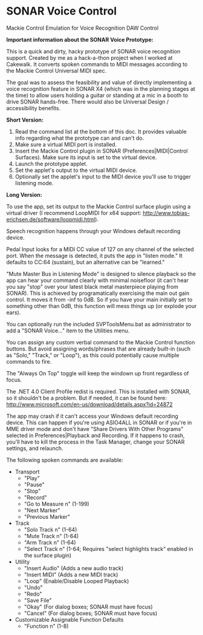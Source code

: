 # SONAR Voice Control
Mackie Control Emulation for Voice Recognition DAW Control

**Important information about the SONAR Voice Prototype:**

This is a quick and dirty, hacky prototype of SONAR voice recognition support. Created by me as a hack-a-thon project when I worked at Cakewalk. It converts spoken commands to MIDI messages according to the Mackie Control Universal MIDI spec.   

The goal was to assess the feasibility and value of directly implementing a voice recognition feature in SONAR X4 (which was in the planning stages at the time) to allow users holding a guitar or standing at a mic in a booth to drive SONAR hands-free. There would also be Universal Design / accessibility benefits. 

**Short Version:**
1) Read the command list at the bottom of this doc. It provides valuable info regarding what the prototype can and can't do.
2) Make sure a virtual MIDI port is installed.
3) Insert the Mackie Control plugin in SONAR (Preferences|MIDI|Control Surfaces). Make sure its input is set to the virtual device.
4) Launch the prototype applet.
5) Set the applet's output to the virtual MIDI device.
6) Optionally set the applet's input to the MIDI device you'll use to trigger listening mode.

**Long Version:**   

To use the app, set its output to the Mackie Control surface plugin using a virtual driver (I recommend LoopMIDI for x64 support: http://www.tobias-erichsen.de/software/loopmidi.html).   

Speech recognition happens through your Windows default recording device.   

Pedal Input looks for a MIDI CC value of 127 on any channel of the selected port. When the message is detected, it puts the app in "listen mode." It defaults to CC:64 (sustain), but an alternative can be "learned."   

"Mute Master Bus in Listening Mode" is designed to silence playback so the app can hear your command clearly with minimal noisefloor (it can't hear you say "stop" over your latest black metal masterpiece playing from SONAR).  This is achieved by programatically exercising the main out gain control. It moves it from -inf to 0dB. So if you have your main initially set to something other than 0dB, this function will mess things up (or explode your ears).   

You can optionally run the included SVPToolsMenu.bat as administrator to add a "SONAR Voice..." item to the Utilities menu.   

You can assign any custom verbal command to the Mackie Control function buttons. But avoid assigning words/phrases that are already built-in (such as "Solo," "Track," or "Loop"), as this could potentially cause multiple commands to fire.   

The "Always On Top" toggle will keep the windown up front regardless of focus.   

The .NET 4.0 Client Profile redist is required. This is installed with SONAR, so it shouldn't be a problem. But if needed, it can be found here: http://www.microsoft.com/en-us/download/details.aspx?id=24872   

The app may crash if it can't access your Windows default recording device. This can happen if you're using ASIO4ALL in SONAR or if you're in MME driver mode and don't have "Share Drivers With Other Programs" selected in Preferences|Playback and Recording. If it happens to crash, you'll have to kill the process in the Task Manager, change your SONAR settings, and relaunch. 

The following spoken commands are available:
- Transport
    - "Play"
    - "Pause"
    - "Stop"
    - "Record"
    - "Go to Measure n" (1-199)
    - "Next Marker"
    - "Previous Marker"
- Track
    - "Solo Track n" (1-64)
    - "Mute Track n" (1-64)
    - "Arm Track n" (1-64)
    - "Select Track n" (1-64; Requires "select highlights track" enabled in the surface plugin)
- Utility
    - "Insert Audio" (Adds a new audio track)
    - "Insert MIDI" (Adds a new MIDI track)
    - "Loop" (Enable/Disable Looped Playback)
    - "Undo"
    - "Redo"
    - "Save File"
    - "Okay" (For dialog boxes; SONAR must have focus)
    - "Cancel" (For dialog boxes; SONAR must have focus)
- Customizable Assignable Function Defaults
    - "Function n" (1-8)
